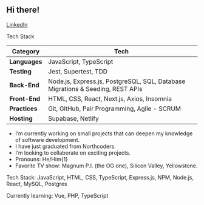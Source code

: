 ## Hi there!
[LinkedIn](https://www.linkedin.com/in/tamas-kis-1ab34935a/ "LinkedIn")

Tech Stack

| Category         | Tech                                                                                          |
|------------------|-------------------------------------------------------------------------------------------------------|
| **Languages**     | JavaScript, TypeScript                                                                               |
| **Testing**       | Jest, Supertest, TDD                                                                                 |
| **Back-End**      | Node.js, Express.js, PostgreSQL, SQL, Database Migrations & Seeding, REST APIs                       |
| **Front-End**     | HTML, CSS, React, Next.js, Axios, Insomnia                                                                    |
| **Practices**     | Git, GitHub, Pair Programming, Agile - SCRUM                                                         |
| **Hosting**       | Supabase, Netlify

- I’m currently working on small projects that can deepen my knowledge of software development.
- I have just graduated from Northcoders.
- I’m looking to collaborate on exciting projects.
- Pronouns: He/Him{1}
- Favorite TV show: Magnum P.I. (the OG one), Silicon Valley, Yellowstone.

Tech Stack: JavaScript, HTML, CSS, TypeScript, Express.js, NPM, Node.js, React, MySQL, Postgres  

Currently learning: Vue, PHP, TypeScript

